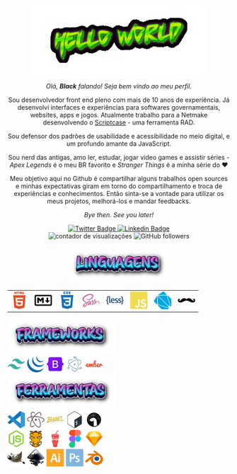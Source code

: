 <div id="aboutMe" align="center">
  <img src="https://github.com/from80s/from80s/blob/main/Hello-WOrld-23-06-2022.gif" alt="hello world" width="400"/>
  
  _Olá, __Black__ falando! Seja bem vindo ao meu perfil._
  
  Sou desenvolvedor front end pleno com mais de 10 anos de experiência. Já desenvolvi interfaces e experiências para softwares governamentais, websites, apps e jogos. Atualmente trabalho para a Netmake desenvolvendo o <a href="https://scriptcase.net/" target="_blank">Scriptcase</a> - uma ferramenta RAD.
  
  Sou defensor dos padrões de usabilidade e acessibilidade no meio digital, e um profundo amante da JavaScript.
  
  Sou nerd das antigas, amo ler, estudar, jogar video games e assistir séries - _Apex Legends_ é o meu BR favorito e _Stranger Things_ é a minha série do :heart:
  
  Meu objetivo aqui no Github é compartilhar alguns trabalhos open sources e minhas expectativas giram em torno do compartilhamento e troca de experiências e conhecimentos. Então sinta-se a vontade para utilizar os meus projetos, melhorá-los e mandar feedbacks.
  
  _Bye then. See you later!_
  
  <div id="badges" align="center">    
    <a href="https://twitter.com/blackfrom80s" taget="_blank">
      <img src="https://img.shields.io/badge/Twitter-blue?logo=twitter&logoColor=white&style=for-the-badge" alt="Twitter Badge"/>
    </a>
    <a href="https://www.linkedin.com/in/thiago-teles-86192321/" target="_blank">
      <img src="https://img.shields.io/badge/Linkedin-blue?logo=linkedin&logoColor=white&style=for-the-badge" alt="Linkedin Badge"/>
    </a>    
    <br>
    <img src="https://komarev.com/ghpvc/?username=from80s&style=for-the-badge" alt="contador de visualizações"/>
    <img alt="GitHub followers" src="https://img.shields.io/github/followers/from80s?logo=github&style=for-the-badge">
  </div> 
</div>

<div id="languages&tools" align="center">
  <br>
  <img src="https://github.com/from80s/from80s/blob/main/Linguagens-23-06-2022%20(2).png" alt="linguagens" height="80" />  
  <table width="100%" border="0">
    <tbody>     
      <tr>
        <td><img src="https://github.com/from80s/from80s/blob/main/html5-plain-wordmark.svg" alt="html5 logo" height="40" width="auto" /></td>
        <td><img src="https://github.com/from80s/from80s/blob/main/markdown-original.svg" alt="markdown logo" height="40" width="auto" /></td>
        <td><img src="https://github.com/from80s/from80s/blob/main/css3-plain-wordmark.svg" alt="css3 logo" height="40" width="auto" /></td>
        <td><img src="https://github.com/from80s/from80s/blob/main/sass-original.svg" alt="sass logo" height="40" width="auto" /></td>
        <td><img src="https://github.com/from80s/from80s/blob/main/less-plain-wordmark.svg" alt="less logo" height="40" width="auto" /></td>
        <td><img src="https://github.com/from80s/from80s/blob/main/javascript-plain.svg" alt="javascript logo" height="40" width="auto" /></td>
        <td><img src="https://github.com/from80s/from80s/blob/main/dart-plain.svg" alt="dart logo" height="40" width="auto" /></td>
        <td><img src="https://github.com/from80s/from80s/blob/main/handlebars-original.svg" alt="handlebars logo" height="40" width="auto" /></td>
      </tr>
    </tbody>
  </table>  
  
  <div class="row" width="50%" align="left">
    <img src="https://github.com/from80s/from80s/blob/main/Frameworks-23-06-2022.png" alt="frameworks" height="80" />
    <br>
    <img src="https://github.com/from80s/from80s/blob/main/tailwindcss-plain.svg" alt="tailwind logo" height="40" width="auto" />    
    <img src="https://github.com/from80s/from80s/blob/main/jquery-plain.svg" alt="jquery logo" height="40" width="auto" />
    <img src="https://github.com/from80s/from80s/blob/main/bootstrap-original.svg" alt="bootstrap logo" height="40" width="auto" />
    <img src="https://github.com/from80s/from80s/blob/main/electron-original.svg" alt="electron logo" height="40" width="auto" />
    <img src="https://github.com/from80s/from80s/blob/main/ember-original-wordmark.svg" alt="ember logo" height="40" width="auto" />
  </div>
  
  <div class="row" width="50%" align="left">
    <img src="https://github.com/from80s/from80s/blob/main/Ferramentas-23-06-2022%20(2).png" alt="ferramentas" height="80" />
    <br>
    <img src="https://github.com/from80s/from80s/blob/main/vscode-original.svg" alt="vs code logo" height="40" width="auto" />    
    <img src="https://github.com/from80s/from80s/blob/main/atom-original.svg" alt="atom logo" height="40" width="auto" />
    <img src="https://github.com/from80s/from80s/blob/main/babel-original.svg" alt="babel logo" height="40" width="auto" />
    <img src="https://github.com/from80s/from80s/blob/main/bash-original.svg" alt="bash logo" height="40" width="auto" />
    <img src="https://github.com/from80s/from80s/blob/main/denojs-original.svg" alt="deno logo" height="40" width="auto" />
    <br>
    <img src="https://github.com/from80s/from80s/blob/main/nodejs-original.svg" alt="node logo" height="40" width="auto" />
    <img src="https://github.com/from80s/from80s/blob/main/grunt-original.svg" alt="grunt logo" height="40" width="auto" />
    <img src="https://github.com/from80s/from80s/blob/main/gulp-plain.svg" alt="gulp logo" height="40" width="auto" />
    <img src="https://github.com/from80s/from80s/blob/main/figma-original.svg" alt="figma logo" height="40" width="auto" />
    <img src="https://github.com/from80s/from80s/blob/main/sketch-original.svg" alt="sketch logo" height="40" width="auto" />    
    <br>
    <img src="https://github.com/from80s/from80s/blob/main/gimp-original.svg" alt="gimp logo" height="40" width="auto" />
    <img src="https://github.com/from80s/from80s/blob/main/inkscape-original.svg" alt="inkscape logo" height="40" width="auto" />    
    <img src="https://github.com/from80s/from80s/blob/main/illustrator-plain.svg" alt="illustrator logo" height="40" width="auto" />
    <img src="https://github.com/from80s/from80s/blob/main/photoshop-plain.svg" alt="photoshop logo" height="40" width="auto" />
    <img src="https://github.com/from80s/from80s/blob/main/blender-original.svg" alt="blender logo" height="40" width="auto" />
  </div>
</div>

<!--<a href="https://app.daily.dev/blackfrom80s"><img src="https://github.com/from80s/from80s/blob/main/devcard.svg" align="right" width="250" alt="Black's Dev Card"/></a>-->

<!--
**from80s/from80s** is a ✨ _special_ ✨ repository because its `README.md` (this file) appears on your GitHub profile.

Here are some ideas to get you started:

- 🔭 I’m currently working on ...
- 🌱 I’m currently learning ...
- 👯 I’m looking to collaborate on ...
- 🤔 I’m looking for help with ...
- 💬 Ask me about ...
- 📫 How to reach me: ...
- 😄 Pronouns: ...
- ⚡ Fun fact: ...
-->
